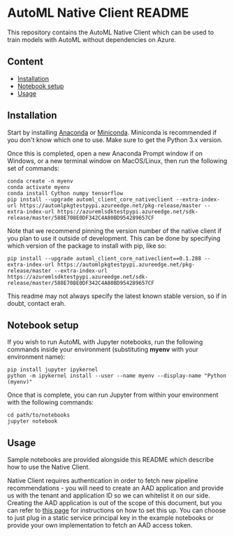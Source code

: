 # AutoML Native Client README

This repository contains the AutoML Native Client which can be used to train models with AutoML without dependencies on Azure.

## Content

- [Installation](#installation)
- [Notebook setup](#notebook-setup)
- [Usage](#usage)

## Installation

Start by installing [Anaconda](https://www.anaconda.com/download/) or [Miniconda](https://conda.io/miniconda.html). Miniconda is recommended if you don't know which one to use. Make sure to get the Python 3.x version.

Once this is completed, open a new Anaconda Prompt window if on Windows, or a new terminal window on MacOS/Linux, then run the following set of commands:

```
conda create -n myenv
conda activate myenv
conda install Cython numpy tensorflow
pip install --upgrade automl_client_core_nativeclient --extra-index-url https://automlpkgtestpypi.azureedge.net/pkg-release/master --extra-index-url https://azuremlsdktestpypi.azureedge.net/sdk-release/master/588E708E0DF342C4A80BD954289657CF
```

Note that we recommend pinning the version number of the native client if you plan to use it outside of development. This can be done by specifying which version of the package to install with pip, like so:

```
pip install --upgrade automl_client_core_nativeclient==0.1.288 --extra-index-url https://automlpkgtestpypi.azureedge.net/pkg-release/master --extra-index-url https://azuremlsdktestpypi.azureedge.net/sdk-release/master/588E708E0DF342C4A80BD954289657CF
```

This readme may not always specify the latest known stable version, so if in doubt, contact erah.

## Notebook setup

If you wish to run AutoML with Jupyter notebooks, run the following commands inside your environment (substituting **myenv** with your environment name):

```
pip install jupyter ipykernel
python -m ipykernel install --user --name myenv --display-name "Python (myenv)"
```

Once that is complete, you can run Jupyter from within your environment with the following commands:
```
cd path/to/notebooks
jupyter notebook
```

## Usage

Sample notebooks are provided alongside this README which describe how to use the Native Client.

Native Client requires authentication in order to fetch new pipeline recommendations - you will need to create an AAD application and provide us with the tenant and application ID so we can whitelist it on our side. Creating the AAD application is out of the scope of this document, but you can refer to [this page](https://docs.microsoft.com/en-us/azure/active-directory/develop/howto-create-service-principal-portal) for instructions on how to set this up. You can choose to just plug in a static service principal key in the example notebooks or provide your own implementation to fetch an AAD access token.
